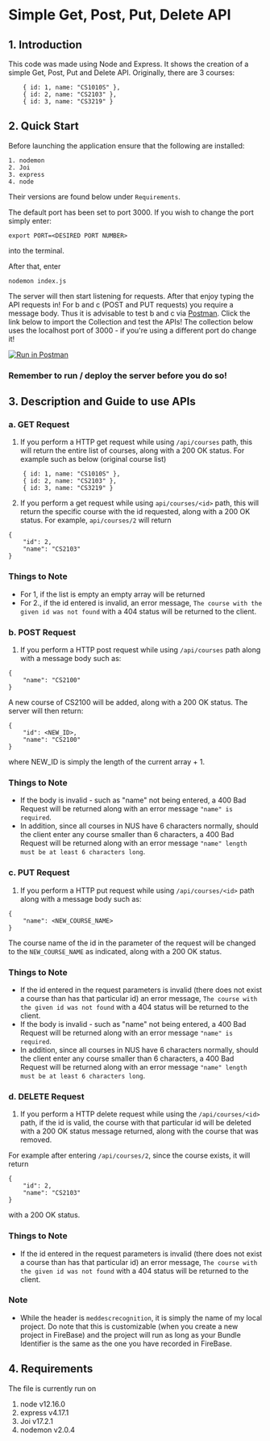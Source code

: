 # Simple Get, Post, Put, Delete API

## 1. Introduction

This code was made using Node and Express. It shows the creation of a simple Get, Post, Put and Delete API. Originally, there are 3 courses:

```
    { id: 1, name: "CS1010S" },
    { id: 2, name: "CS2103" },
    { id: 3, name: "CS3219" }
```

## 2. Quick Start

Before launching the application ensure that the following are installed:

```
1. nodemon
2. Joi
3. express
4. node
```

Their versions are found below under `Requirements`.

The default port has been set to port 3000. If you wish to change the port simply enter:

```
export PORT=<DESIRED PORT NUMBER>
```

into the terminal.

After that, enter

```
nodemon index.js
```

The server will then start listening for requests. After that enjoy typing the API requests in! For b and c (POST and PUT requests) you require a message body. Thus it is advisable to test b and c via [Postman](https://www.postman.com/). Click the link below to import the Collection and test the APIs! The collection below uses the localhost port of 3000 - if you're using a different port do change it!

[![Run in Postman](https://run.pstmn.io/button.svg)](https://app.getpostman.com/run-collection/828d6a05127917ced48a)

### Remember to run / deploy the server before you do so!

## 3. Description and Guide to use APIs

### a. GET Request

1. If you perform a HTTP get request while using `/api/courses` path, this will return the entire list of courses, along with a 200 OK status. For example such as below (original course list)

```
    { id: 1, name: "CS1010S" },
    { id: 2, name: "CS2103" },
    { id: 3, name: "CS3219" }
```

2. If you perform a get request while using `api/courses/<id>` path, this will return the specific course with the id requested, along with a 200 OK status. For example, `api/courses/2` will return

```
{
    "id": 2,
    "name": "CS2103"
}
```

### Things to Note

-   For 1, if the list is empty an empty array will be returned
-   For 2., if the id entered is invalid, an error message, `The course with the given id was not found` with a 404 status will be returned to the client.

### b. POST Request

1. If you perform a HTTP post request while using `/api/courses` path along with a message body such as:

```
{
	"name": "CS2100"
}
```

A new course of CS2100 will be added, along with a 200 OK status. The server will then return:

```
{
    "id": <NEW_ID>,
    "name": "CS2100"
}
```

where NEW_ID is simply the length of the current array + 1.

### Things to Note

-   If the body is invalid - such as "name" not being entered, a 400 Bad Request will be returned along with an error message `"name" is required`.
-   In addition, since all courses in NUS have 6 characters normally, should the client enter any course smaller than 6 characters, a 400 Bad Request will be returned along with an error message `"name" length must be at least 6 characters long`.

### c. PUT Request

1. If you perform a HTTP put request while using `/api/courses/<id>` path along with a message body such as:

```
{
	"name": <NEW_COURSE_NAME>
}
```

The course name of the id in the parameter of the request will be changed to the `NEW_COURSE_NAME` as indicated, along with a 200 OK status.

### Things to Note

-   If the id entered in the request parameters is invalid (there does not exist a course than has that particular id) an error message, `The course with the given id was not found` with a 404 status will be returned to the client.
-   If the body is invalid - such as "name" not being entered, a 400 Bad Request will be returned along with an error message `"name" is required`.
-   In addition, since all courses in NUS have 6 characters normally, should the client enter any course smaller than 6 characters, a 400 Bad Request will be returned along with an error message `"name" length must be at least 6 characters long`.

### d. DELETE Request

1. If you perform a HTTP delete request while using the `/api/courses/<id>` path,
   if the id is valid, the course with that particular id will be deleted with a 200 OK status message returned, along with the course that was removed.

For example after entering `/api/courses/2`, since the course exists, it will return

```
{
    "id": 2,
    "name": "CS2103"
}
```

with a 200 OK status.

### Things to Note

-   If the id entered in the request parameters is invalid (there does not exist a course than has that particular id) an error message, `The course with the given id was not found` with a 404 status will be returned to the client.

### Note

-   While the header is `meddescrecognition`, it is simply the name of my local project. Do note that this is customizable (when you create a new project in FireBase) and the project will run as long as your Bundle Identifier is the same as the one you have recorded in FireBase.

## 4. Requirements

The file is currently run on

1. node v12.16.0
2. express v4.17.1
3. Joi v17.2.1
4. nodemon v2.0.4
